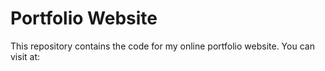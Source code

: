 Portfolio Website
=================

This repository contains the code for my online portfolio website. You can visit at:

